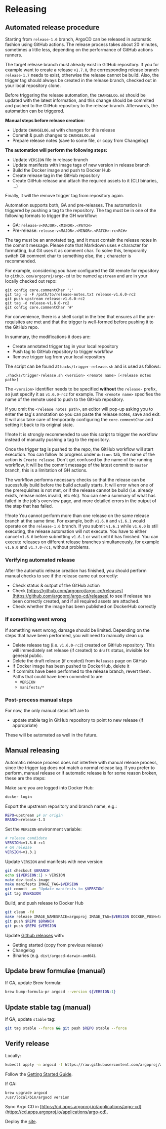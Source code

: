 # Releasing

## Automated release procedure

Starting from `release-1.6` branch, ArgoCD can be released in automatic fashion
using GitHub actions. The release process takes about 20 minutes, sometimes a
little less, depending on the performance of GitHub actions runners.

The target release branch must already exist in GitHub repository. If you for
example want to create a release `v1.7.0`, the corresponding release branch
`release-1.7` needs to exist, otherwise the release cannot be build. Also,
the trigger tag should always be created in the release branch, checked out
in your local repository clone.

Before triggering the release automation, the `CHANGELOG.md` should be updated
with the latest information, and this change should be commited and pushed to
the GitHub repository to the release branch. Afterwards, the automation can be
triggered.

**Manual steps before release creation:**

* Update `CHANGELOG.md` with changes for this release
* Commit & push changes to `CHANGELOG.md`
* Prepare release notes (save to some file, or copy from Changelog)

**The automation will perform the following steps:**

* Update `VERSION` file in release branch
* Update manifests with image tags of new version in release branch
* Build the Docker image and push to Docker Hub
* Create release tag in the GitHub repository
* Create GitHub release and attach the required assets to it (CLI binaries, ...)

Finally, it will the remove trigger tag from repository again.

Automation supports both, GA and pre-releases. The automation is triggered by
pushing a tag to the repository. The tag must be in one of the following formats
to trigger the GH workflow:

* GA: `release-v<MAJOR>.<MINOR>.<PATCH>`
* Pre-release: `release-v<MAJOR>.<MINOR>.<PATCH>-rc<RC#>`

The tag must be an annotated tag, and it must contain the release notes in the
commit message. Please note that Markdown uses `#` character for formatting, but
Git uses it as comment char. To solve this, temporarily switch Git comment char
to something else, the `;` character is recommended.

For example, considering you have configured the Git remote for repository to
`github.com/argoproj/argo-cd` to be named `upstream` and are in your locally
checked out repo:

```shell
git config core.commentChar ';'
git tag -a -F /path/to/release-notes.txt release-v1.6.0-rc2
git push upstream release-v1.6.0-rc2
git tag -d release-v1.6.0-rc2
git config core.commentChar '#'

```

For convenience, there is a shell script in the tree that ensures all the
pre-requisites are met and that the trigger is well-formed before pushing
it to the GitHub repo.

In summary, the modifications it does are:

* Create annotated trigger tag in your local repository
* Push tag to GitHub repository to trigger workflow
* Remove trigger tag from your local repository

The script can be found at `hacks/trigger-release.sh` and is used as follows:

```shell
./hacks/trigger-release.sh <version> <remote name> [<release notes path>]
```

The `<version>` identifier needs to be specified **without** the `release-`
prefix, so just specify it as `v1.6.0-rc2` for example. The `<remote name>`
specifies the name of the remote used to push to the GitHub repository. 

If you omit the `<release notes path>`, an editor will pop-up asking you to
enter the tag's annotation so you can paste the release notes, save and exit.
It will also take care of temporarily configuring the `core.commentChar` and
setting it back to its original state.

!!!note
    It is strongly recommended to use this script to trigger the workflow
    instead of manually pushing a tag to the repository.

Once the trigger tag is pushed to the repo, the GitHub workflow will start
execution. You can follow its progress under `Actions` tab, the name of the
action is `Create release`. Don't get confused by the name of the running
workflow, it will be the commit message of the latest commit to `master`
branch, this is a limitation of GH actions.

The workflow performs necessary checks so that the release can be sucessfully
build before the build actually starts. It will error when one of the
prerequisites is not met, or if the release cannot be build (i.e. already
exists, release notes invalid, etc etc). You can see a summary of what has
failed in the job's overview page, and more detailed errors in the output
of the step that has failed.

!!!note
    You cannot perform more than one release on the same release branch at the
    same time. For example, both `v1.6.0` and `v1.6.1` would operate on the
    `release-1.6` branch. If you submit `v1.6.1` while `v1.6.0` is still
    executing, the release automation will not execute. You have to either
    cancel `v1.6.0` before submitting `v1.6.1` or wait until it has finished.
    You can execute releases on different release branches simultaneously, for
    example `v1.6.0` and `v1.7.0-rc1`, without problems.

### Verifying automated release

After the automatic release creation has finished, you should perform manual
checks to see if the release came out correctly:

* Check status & output of the GitHub action
* Check [https://github.com/argoproj/argo-cd/releases](https://github.com/argoproj/argo-cd/releases)
  to see if release has been correctly created, and if all required assets
  are attached.
* Check whether the image has been published on DockerHub correctly

### If something went wrong

If something went wrong, damage should be limited. Depending on the steps that
have been performed, you will need to manually clean up.

* Delete release tag (i.e. `v1.6.0-rc2`) created on GitHub repository. This
  will immediately set release (if created) to `draft` status, invisible for
  general public.
* Delete the draft release (if created) from `Releases` page on GitHub
* If Docker image has been pushed to DockerHub, delete it
* If commits have been performed to the release branch, revert them. Paths that could have been commited to are:
    * `VERSION`
    * `manifests/*`

### Post-process manual steps

For now, the only manual steps left are to

* update stable tag in GitHub repository to point to new release (if appropriate)

These will be automated as well in the future.

## Manual releasing

Automatic release process does not interfere with manual release process, since
the trigger tag does not match a normal release tag. If you prefer to perform,
manual release or if automatic release is for some reason broken, these are the
steps:

Make sure you are logged into Docker Hub:

```bash
docker login
```

Export the upstream repository and branch name, e.g.:

```bash
REPO=upstream ;# or origin 
BRANCH=release-1.3
```

Set the `VERSION` environment variable:

```bash 
# release candidate
VERSION=v1.3.0-rc1
# GA release
VERSION=v1.3.1
```

Update `VERSION` and manifests with new version:

```bash
git checkout $BRANCH
echo ${VERSION:1} > VERSION
make dev-tools-image
make manifests IMAGE_TAG=$VERSION
git commit -am "Update manifests to $VERSION"
git tag $VERSION
```

Build, and push release to Docker Hub

```bash
git clean -fd
make release IMAGE_NAMESPACE=argoproj IMAGE_TAG=$VERSION DOCKER_PUSH=true
git push $REPO $BRANCH
git push $REPO $VERSION
```

Update [Github releases](https://github.com/argoproj/argo-cd/releases) with:

* Getting started (copy from previous release)
* Changelog
* Binaries (e.g. `dist/argocd-darwin-amd64`).

## Update brew formulae (manual)

If GA, update Brew formula:

```bash
brew bump-formula-pr argocd --version ${VERSION:1}
```

## Update stable tag (manual)

If GA, update `stable` tag:

```bash
git tag stable --force && git push $REPO stable --force
```

## Verify release

Locally:

```bash
kubectl apply -n argocd -f https://raw.githubusercontent.com/argoproj/argo-cd/$VERSION/manifests/install.yaml
```

Follow the [Getting Started Guide](../getting_started/).

If GA:

```bash
brew upgrade argocd
/usr/local/bin/argocd version
```

Sync Argo CD in [https://cd.apps.argoproj.io/applications/argo-cd](https://cd.apps.argoproj.io/applications/argo-cd).

Deploy the [site](site.md).
